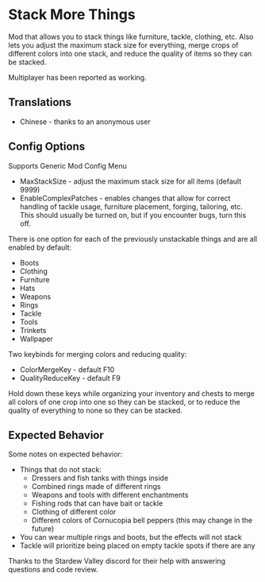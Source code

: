 # Stack More Things

Mod that allows you to stack things like furniture, tackle, clothing, etc. Also lets you adjust the maximum stack size for everything, merge crops of different colors into one stack, and reduce the quality of items so they can be stacked.

Multiplayer has been reported as working.

## Translations
* Chinese - thanks to an anonymous user

## Config Options
Supports Generic Mod Config Menu

* MaxStackSize - adjust the maximum stack size for all items (default 9999)
* EnableComplexPatches - enables changes that allow for correct handling of tackle usage, furniture placement, forging, tailoring, etc. This should usually be turned on, but if you encounter bugs, turn this off.

There is one option for each of the previously unstackable things and are all enabled by default:
* Boots
* Clothing
* Furniture
* Hats
* Weapons
* Rings
* Tackle
* Tools
* Trinkets
* Wallpaper

Two keybinds for merging colors and reducing quality:
* ColorMergeKey - default F10
* QualityReduceKey - default F9

Hold down these keys while organizing your inventory and chests to merge all colors of one crop into one so they can be stacked, or to reduce the quality of everything to none so they can be stacked.

## Expected Behavior
Some notes on expected behavior:
* Things that do not stack:
  * Dressers and fish tanks with things inside
  * Combined rings made of different rings
  * Weapons and tools with different enchantments
  * Fishing rods that can have bait or tackle
  * Clothing of different color
  * Different colors of Cornucopia bell peppers (this may change in the future)
* You can wear multiple rings and boots, but the effects will not stack
* Tackle will prioritize being placed on empty tackle spots if there are any

Thanks to the Stardew Valley discord for their help with answering questions and code review.
